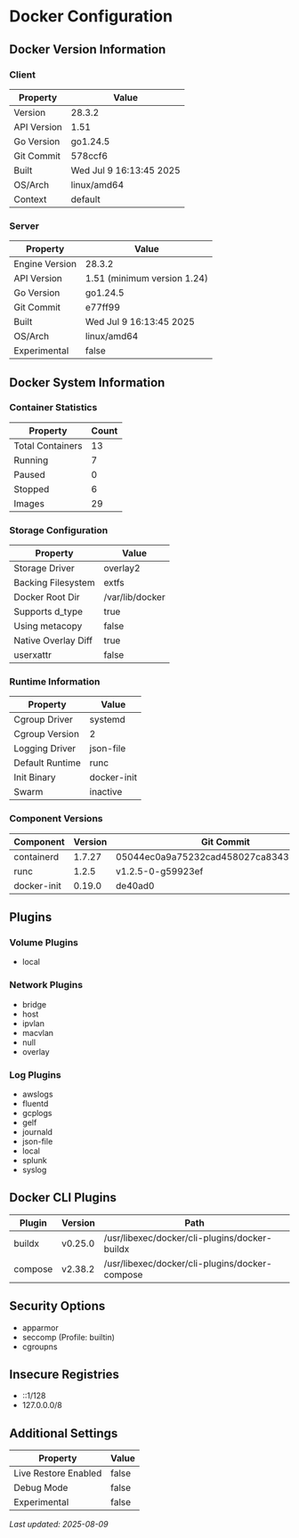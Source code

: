 # Docker Configuration

## Docker Version Information

### Client

| Property | Value |
|----------|-------|
| Version | 28.3.2 |
| API Version | 1.51 |
| Go Version | go1.24.5 |
| Git Commit | 578ccf6 |
| Built | Wed Jul 9 16:13:45 2025 |
| OS/Arch | linux/amd64 |
| Context | default |

### Server

| Property | Value |
|----------|-------|
| Engine Version | 28.3.2 |
| API Version | 1.51 (minimum version 1.24) |
| Go Version | go1.24.5 |
| Git Commit | e77ff99 |
| Built | Wed Jul 9 16:13:45 2025 |
| OS/Arch | linux/amd64 |
| Experimental | false |

## Docker System Information

### Container Statistics

| Property | Count |
|----------|-------|
| Total Containers | 13 |
| Running | 7 |
| Paused | 0 |
| Stopped | 6 |
| Images | 29 |

### Storage Configuration

| Property | Value |
|----------|-------|
| Storage Driver | overlay2 |
| Backing Filesystem | extfs |
| Docker Root Dir | /var/lib/docker |
| Supports d_type | true |
| Using metacopy | false |
| Native Overlay Diff | true |
| userxattr | false |

### Runtime Information

| Property | Value |
|----------|-------|
| Cgroup Driver | systemd |
| Cgroup Version | 2 |
| Logging Driver | json-file |
| Default Runtime | runc |
| Init Binary | docker-init |
| Swarm | inactive |

### Component Versions

| Component | Version | Git Commit |
|-----------|---------|------------|
| containerd | 1.7.27 | 05044ec0a9a75232cad458027ca83437aae3f4da |
| runc | 1.2.5 | v1.2.5-0-g59923ef |
| docker-init | 0.19.0 | de40ad0 |

## Plugins

### Volume Plugins
- local

### Network Plugins
- bridge
- host
- ipvlan
- macvlan
- null
- overlay

### Log Plugins
- awslogs
- fluentd
- gcplogs
- gelf
- journald
- json-file
- local
- splunk
- syslog

## Docker CLI Plugins

| Plugin | Version | Path |
|--------|---------|------|
| buildx | v0.25.0 | /usr/libexec/docker/cli-plugins/docker-buildx |
| compose | v2.38.2 | /usr/libexec/docker/cli-plugins/docker-compose |

## Security Options

- apparmor
- seccomp (Profile: builtin)
- cgroupns

## Insecure Registries

- ::1/128
- 127.0.0.0/8

## Additional Settings

| Property | Value |
|----------|-------|
| Live Restore Enabled | false |
| Debug Mode | false |
| Experimental | false |

*Last updated: 2025-08-09*